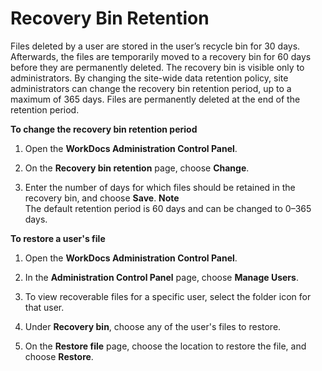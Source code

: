 # Recovery Bin Retention<a name="admin_dashboard_retention"></a>

Files deleted by a user are stored in the user’s recycle bin for 30 days\. Afterwards, the files are temporarily moved to a recovery bin for 60 days before they are permanently deleted\. The recovery bin is visible only to administrators\. By changing the site\-wide data retention policy, site administrators can change the recovery bin retention period, up to a maximum of 365 days\. Files are permanently deleted at the end of the retention period\.

**To change the recovery bin retention period**

1. Open the **WorkDocs Administration Control Panel**\.

1. On the **Recovery bin retention** page, choose **Change**\.

1. Enter the number of days for which files should be retained in the recovery bin, and choose **Save**\.
**Note**  
The default retention period is 60 days and can be changed to 0–365 days\.

**To restore a user's file**

1. Open the **WorkDocs Administration Control Panel**\.

1. In the **Administration Control Panel** page, choose **Manage Users**\.

1. To view recoverable files for a specific user, select the folder icon for that user\.

1. Under **Recovery bin**, choose any of the user's files to restore\.

1. On the **Restore file** page, choose the location to restore the file, and choose **Restore**\.